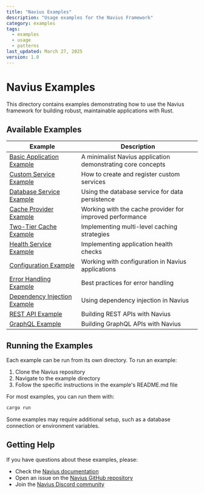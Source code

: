 ```yaml
---
title: "Navius Examples"
description: "Usage examples for the Navius Framework"
category: examples
tags:
  - examples
  - usage
  - patterns
last_updated: March 27, 2025
version: 1.0
---
```


# Navius Examples

This directory contains examples demonstrating how to use the Navius framework for building robust, maintainable applications with Rust.

## Available Examples

| Example | Description |
|---------|-------------|
| [Basic Application Example](./basic-application-example.md) | A minimalist Navius application demonstrating core concepts |
| [Custom Service Example](./custom-service-example.md) | How to create and register custom services |
| [Database Service Example](./database-service-example.md) | Using the database service for data persistence |
| [Cache Provider Example](./cache-provider-example.md) | Working with the cache provider for improved performance |
| [Two-Tier Cache Example](./two-tier-cache-example.md) | Implementing multi-level caching strategies |
| [Health Service Example](./health-service-example.md) | Implementing application health checks |
| [Configuration Example](./configuration-example.md) | Working with configuration in Navius applications |
| [Error Handling Example](./error-handling-example.md) | Best practices for error handling |
| [Dependency Injection Example](./dependency-injection-example.md) | Using dependency injection in Navius |
| [REST API Example](./rest-api-example.md) | Building REST APIs with Navius |
| [GraphQL Example](./graphql-example.md) | Building GraphQL APIs with Navius |

## Running the Examples

Each example can be run from its own directory. To run an example:

1. Clone the Navius repository
2. Navigate to the example directory
3. Follow the specific instructions in the example's README.md file

For most examples, you can run them with:

```bash
cargo run
```

Some examples may require additional setup, such as a database connection or environment variables.

## Getting Help

If you have questions about these examples, please:

- Check the [Navius documentation](../README.md)
- Open an issue on the [Navius GitHub repository](https://github.com/navius-framework/navius)
- Join the [Navius Discord community](https://discord.gg/navius) 